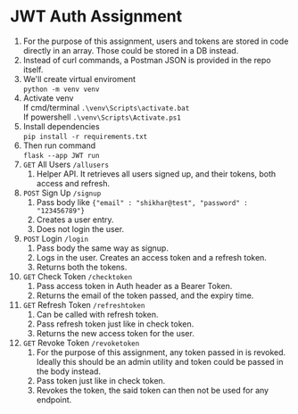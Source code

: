 # JWT Auth Assignment

1. For the purpose of this assignment, users and tokens are stored in code directly in an array. Those could be stored in a DB instead.
1. Instead of curl commands, a Postman JSON is provided in the repo itself.
1. We'll create virtual enviroment<br>
    `python -m venv venv`
1. Activate venv<br>
    If cmd/terminal `.\venv\Scripts\activate.bat`<br>
    If powershell `.\venv\Scripts\Activate.ps1`
1. Install dependencies<br>
    `pip install -r requirements.txt`
1. Then run command <br>
    `flask --app JWT run`
1. `GET` All Users `/allusers`
    1. Helper API. It retrieves all users signed up, and their tokens, both access and refresh.
1. `POST` Sign Up `/signup`
    1. Pass body like `{"email" : "shikhar@test", "password" : "123456789"}`
    1. Creates a user entry.
    1. Does not login the user.
1. `POST` Login `/login`
    1. Pass body the same way as signup.
    1. Logs in the user. Creates an access token and a refresh token.
    1. Returns both the tokens.
1. `GET` Check Token `/checktoken`
    1. Pass access token in Auth header as a Bearer Token.
    1. Returns the email of the token passed, and the expiry time.
1. `GET` Refresh Token `/refreshtoken`
    1. Can be called with refresh token.
    1. Pass refresh token just like in check token.
    1. Returns the new access token for the user.
1. `GET` Revoke Token `/revoketoken`
    1. For the purpose of this assignment, any token passed in is revoked. Ideally this should be an admin utility and token could be passed in the body instead.
    1. Pass token just like in check token.
    1. Revokes the token, the said token can then not be used for any endpoint.
